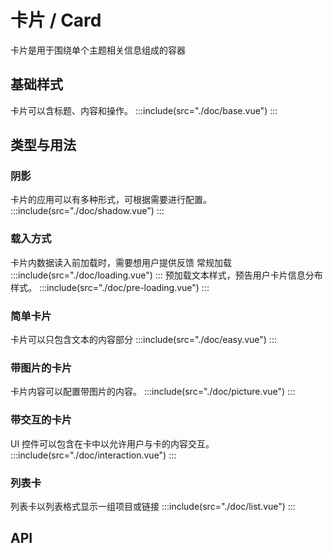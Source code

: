 # 卡片 / Card
卡片是用于围绕单个主题相关信息组成的容器

## 基础样式

卡片可以含标题、内容和操作。
:::include(src="./doc/base.vue")
:::

## 类型与用法

### 阴影 <design-tag></design-tag>
卡片的应用可以有多种形式，可根据需要进行配置。
:::include(src="./doc/shadow.vue")
:::

### 载入方式 <design-tag></design-tag>
卡片内数据读入前加载时，需要想用户提供反馈
常规加载
:::include(src="./doc/loading.vue")
:::
预加载文本样式，预告用户卡片信息分布样式。
:::include(src="./doc/pre-loading.vue")
:::

### 简单卡片
卡片可以只包含文本的内容部分
:::include(src="./doc/easy.vue")
:::


### 带图片的卡片
卡片内容可以配置带图片的内容。
:::include(src="./doc/picture.vue")
:::

### 带交互的卡片
UI 控件可以包含在卡中以允许用户与卡的内容交互。
:::include(src="./doc/interaction.vue")
:::

### 列表卡
列表卡以列表格式显示一组项目或链接
:::include(src="./doc/list.vue")
:::

## API
<api-doc name="Card" :doc="require('./api.json')"></api-doc>
